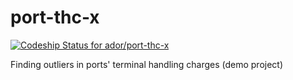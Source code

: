 # port-thc-x

[ ![Codeship Status for ador/port-thc-x](https://app.codeship.com/projects/3b5042d0-9078-0134-3d89-3a1268dbbaf4/status?branch=master)](https://app.codeship.com/projects/185768)

Finding outliers in ports' terminal handling charges (demo project)


